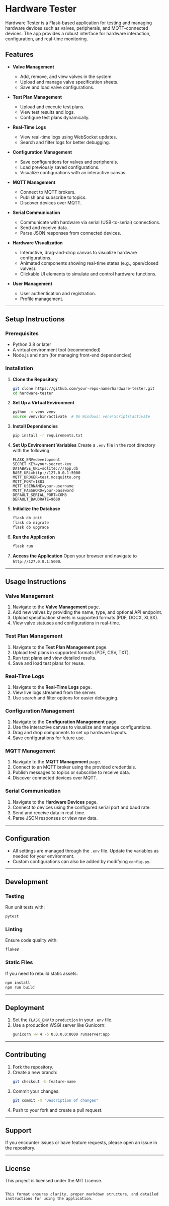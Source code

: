 # Hardware Tester

Hardware Tester is a Flask-based application for testing and managing hardware devices such as valves, peripherals, and MQTT-connected devices. The app provides a robust interface for hardware interaction, configuration, and real-time monitoring.

## Features

- **Valve Management**
  - Add, remove, and view valves in the system.
  - Upload and manage valve specification sheets.
  - Save and load valve configurations.

- **Test Plan Management**
  - Upload and execute test plans.
  - View test results and logs.
  - Configure test plans dynamically.

- **Real-Time Logs**
  - View real-time logs using WebSocket updates.
  - Search and filter logs for better debugging.

- **Configuration Management**
  - Save configurations for valves and peripherals.
  - Load previously saved configurations.
  - Visualize configurations with an interactive canvas.

- **MQTT Management**
  - Connect to MQTT brokers.
  - Publish and subscribe to topics.
  - Discover devices over MQTT.

- **Serial Communication**
  - Communicate with hardware via serial (USB-to-serial) connections.
  - Send and receive data.
  - Parse JSON responses from connected devices.

- **Hardware Visualization**
  - Interactive, drag-and-drop canvas to visualize hardware configurations.
  - Animated components showing real-time states (e.g., open/closed valves).
  - Clickable UI elements to simulate and control hardware functions.

- **User Management**
  - User authentication and registration.
  - Profile management.

---

## Setup Instructions

### Prerequisites

- Python 3.8 or later
- A virtual environment tool (recommended)
- Node.js and npm (for managing front-end dependencies)

### Installation

1. **Clone the Repository**
   ```bash
   git clone https://github.com/your-repo-name/hardware-tester.git
   cd hardware-tester
   ```

2. **Set Up a Virtual Environment**
   ```bash
   python -m venv venv
   source venv/bin/activate  # On Windows: venv\Scripts\activate
   ```

3. **Install Dependencies**
   ```bash
   pip install -r requirements.txt
   ```

4. **Set Up Environment Variables**
   Create a `.env` file in the root directory with the following:
   ```env
   FLASK_ENV=development
   SECRET_KEY=your-secret-key
   DATABASE_URL=sqlite:///app.db
   BASE_URL=http://127.0.0.1:5000
   MQTT_BROKER=test.mosquitto.org
   MQTT_PORT=1883
   MQTT_USERNAME=your-username
   MQTT_PASSWORD=your-password
   DEFAULT_SERIAL_PORT=COM3
   DEFAULT_BAUDRATE=9600
   ```

5. **Initialize the Database**
   ```bash
   flask db init
   flask db migrate
   flask db upgrade
   ```

6. **Run the Application**
   ```bash
   flask run
   ```

7. **Access the Application**
   Open your browser and navigate to `http://127.0.0.1:5000`.

---

## Usage Instructions

### Valve Management

1. Navigate to the **Valve Management** page.
2. Add new valves by providing the name, type, and optional API endpoint.
3. Upload specification sheets in supported formats (PDF, DOCX, XLSX).
4. View valve statuses and configurations in real-time.

### Test Plan Management

1. Navigate to the **Test Plan Management** page.
2. Upload test plans in supported formats (PDF, CSV, TXT).
3. Run test plans and view detailed results.
4. Save and load test plans for reuse.

### Real-Time Logs

1. Navigate to the **Real-Time Logs** page.
2. View live logs streamed from the server.
3. Use search and filter options for easier debugging.

### Configuration Management

1. Navigate to the **Configuration Management** page.
2. Use the interactive canvas to visualize and manage configurations.
3. Drag and drop components to set up hardware layouts.
4. Save configurations for future use.

### MQTT Management

1. Navigate to the **MQTT Management** page.
2. Connect to an MQTT broker using the provided credentials.
3. Publish messages to topics or subscribe to receive data.
4. Discover connected devices over MQTT.

### Serial Communication

1. Navigate to the **Hardware Devices** page.
2. Connect to devices using the configured serial port and baud rate.
3. Send and receive data in real-time.
4. Parse JSON responses or view raw data.

---

## Configuration

- All settings are managed through the `.env` file. Update the variables as needed for your environment.
- Custom configurations can also be added by modifying `config.py`.

---

## Development

### Testing

Run unit tests with:
```bash
pytest
```

### Linting

Ensure code quality with:
```bash
flake8
```

### Static Files

If you need to rebuild static assets:
```bash
npm install
npm run build
```

---

## Deployment

1. Set the `FLASK_ENV` to `production` in your `.env` file.
2. Use a production WSGI server like Gunicorn:
   ```bash
   gunicorn -w 4 -b 0.0.0.0:8000 runserver:app
   ```

---

## Contributing

1. Fork the repository.
2. Create a new branch:
   ```bash
   git checkout -b feature-name
   ```
3. Commit your changes:
   ```bash
   git commit -m "Description of changes"
   ```
4. Push to your fork and create a pull request.

---

## Support

If you encounter issues or have feature requests, please open an issue in the repository.

---

## License

This project is licensed under the MIT License.
```

This format ensures clarity, proper markdown structure, and detailed instructions for using the application.
